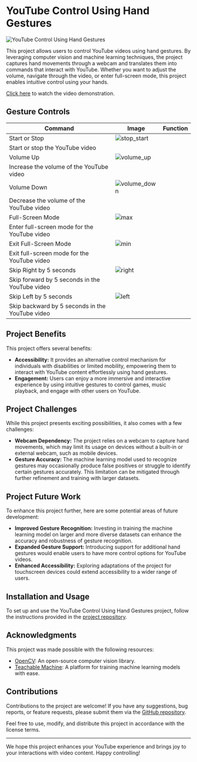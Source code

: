 # YouTube Control Using Hand Gestures

![YouTube Control Using Hand Gestures](https://github.com/racker9r/YouTube_Control_Using_Hand_Gestures/blob/main/assets/111962760/banner.png)

This project allows users to control YouTube videos using hand gestures. By leveraging computer vision and machine learning techniques, the project captures hand movements through a webcam and translates them into commands that interact with YouTube. Whether you want to adjust the volume, navigate through the video, or enter full-screen mode, this project enables intuitive control using your hands.

[Click here](https://youtu.be/wU_1KUNyMNk) to watch the video demonstration.

## Gesture Controls

| Command                | Image                                               | Function                                                     |
|------------------------|-----------------------------------------------------|--------------------------------------------------------------|
| Start or Stop          |![stop_start](https://github.com/racker9r/YouTube_Control_Using_Hand_Gestures/assets/111962760/a88c6b5c-01fa-40cd-b93f-7fbe6a01fefb)
 | Start or stop the YouTube video                               |
| Volume Up              |![volume_up](https://github.com/racker9r/YouTube_Control_Using_Hand_Gestures/assets/111962760/0bc2dd79-2efd-4b61-b323-47f4c35cdc48)
 | Increase the volume of the YouTube video                      |
| Volume Down            |![volume_down](https://github.com/racker9r/YouTube_Control_Using_Hand_Gestures/assets/111962760/e6b68771-bc0b-4fa1-bb2b-e278de55b65e)
 | Decrease the volume of the YouTube video                      |
| Full-Screen Mode       |![max](https://github.com/racker9r/YouTube_Control_Using_Hand_Gestures/assets/111962760/05ba7ac7-c28f-4e4f-a525-22f30f87474d)
 | Enter full-screen mode for the YouTube video                  |
| Exit Full-Screen Mode  |![min](https://github.com/racker9r/YouTube_Control_Using_Hand_Gestures/assets/111962760/36982d0b-be6e-4222-894e-bf8ce43632d9)
 | Exit full-screen mode for the YouTube video                   |
| Skip Right by 5 seconds|![right](https://github.com/racker9r/YouTube_Control_Using_Hand_Gestures/assets/111962760/20ddec7f-bf29-4158-a92c-65d8d15cd7e8)
 | Skip forward by 5 seconds in the YouTube video                |
| Skip Left by 5 seconds |![left](https://github.com/racker9r/YouTube_Control_Using_Hand_Gestures/assets/111962760/5c6da0b6-efa0-4a06-b230-9f637cf7db8d) 
| Skip backward by 5 seconds in the YouTube video               |

## Project Benefits

This project offers several benefits:

- **Accessibility:** It provides an alternative control mechanism for individuals with disabilities or limited mobility, empowering them to interact with YouTube content effortlessly using hand gestures.
- **Engagement:** Users can enjoy a more immersive and interactive experience by using intuitive gestures to control games, music playback, and engage with other users on YouTube.

## Project Challenges

While this project presents exciting possibilities, it also comes with a few challenges:

- **Webcam Dependency:** The project relies on a webcam to capture hand movements, which may limit its usage on devices without a built-in or external webcam, such as mobile devices.
- **Gesture Accuracy:** The machine learning model used to recognize gestures may occasionally produce false positives or struggle to identify certain gestures accurately. This limitation can be mitigated through further refinement and training with larger datasets.

## Project Future Work

To enhance this project further, here are some potential areas of future development:

- **Improved Gesture Recognition:** Investing in training the machine learning model on larger and more diverse datasets can enhance the accuracy and robustness of gesture recognition.
- **Expanded Gesture Support:** Introducing support for additional hand gestures would enable users to have more control options for YouTube videos.
- **Enhanced Accessibility:** Exploring adaptations of the project for touchscreen devices could extend accessibility to a wider range of users.

## Installation and Usage

To set up and use the YouTube Control Using Hand Gestures project, follow the instructions provided in the [project repository](https://github.com/racker9r/YouTube_Control_Using_Hand_Gestures).

## Acknowledgments

This project was made possible with the following resources:

- [OpenCV](https://opencv.org/): An open-source computer vision library.
- [Teachable Machine](https://teachablemachine.withgoogle.com/): A platform for training machine learning models with ease.

## Contributions

Contributions to the project are welcome! If you have any suggestions, bug reports, or feature requests, please submit them via the [GitHub repository](https://github.com/racker9r/YouTube_Control_Using_Hand_Gestures/issues).

Feel free to use, modify, and distribute this project in accordance with the license terms.

---

We hope this project enhances your YouTube experience and brings joy to your interactions with video content. Happy controlling!
